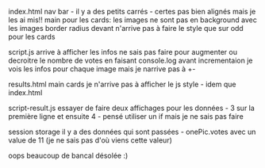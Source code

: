 index.html
nav bar - il y a des petits carrés - certes pas bien alignés mais je les ai mis!!
main
pour les cards:
les images ne sont pas en background avec les images border radius devant
n'arrive pas à faire le style que sur odd pour les cards

script.js
arrive à afficher les infos 
ne sais pas faire pour augmenter ou decroitre le nombre de votes
en faisant console.log avant incrementaion je vois les infos pour chaque image mais je narrive pas à +-

results.html
main
cards
je n'arrive pas à afficher le js
style - idem que index.html

script-result.js
essayer de faire deux affichages pour les données - 3 sur la première ligne et ensuite 4 - pensé utiliser un if mais je ne sais pas faire

session storage
il y a des données qui sont passées - onePic.votes avec un value de 11 (je ne sais pas d'où viens cette valeur)

oops beaucoup de bancal désolée :)